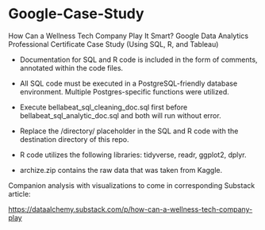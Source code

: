 # Google-Case-Study
How Can a Wellness Tech Company Play It Smart? Google Data Analytics Professional Certificate Case Study (Using SQL, R, and Tableau)

- Documentation for SQL and R code is included in the form of comments, annotated within the code files.

- All SQL code must be executed in a PostgreSQL-friendly database environment. Multiple Postgres-specific functions were utilized.

- Execute bellabeat_sql_cleaning_doc.sql first before bellabeat_sql_analytic_doc.sql and both will run without error.

- Replace the /directory/ placeholder in the SQL and R code with the destination directory of this repo.

- R code utilizes the following libraries: tidyverse, readr, ggplot2, dplyr.

- archize.zip contains the raw data that was taken from Kaggle.

Companion analysis with visualizations to come in corresponding Substack article:

https://dataalchemy.substack.com/p/how-can-a-wellness-tech-company-play
